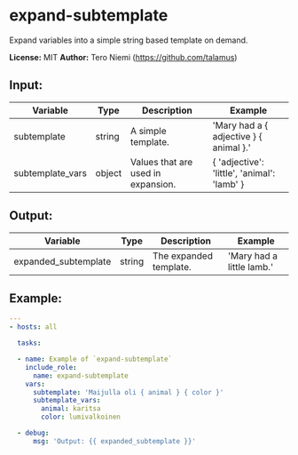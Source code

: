 # expand-subtemplate

Expand variables into a simple string based template on demand.

**License:** MIT
**Author:** Tero Niemi (https://github.com/talamus)


## Input:

| Variable             | Type   | Description                        | Example                                     |
|----------------------|--------|------------------------------------|---------------------------------------------|
| subtemplate          | string | A simple template.                 | 'Mary had a { adjective } { animal }.'      |
| subtemplate_vars     | object | Values that are used in expansion. | { 'adjective': 'little', 'animal': 'lamb' } |

## Output:

| Variable             | Type   | Description                        | Example                                     |
|----------------------|--------|------------------------------------|---------------------------------------------|
| expanded_subtemplate | string | The expanded template.             | 'Mary had a little lamb.'                   |

## Example:

```yaml
---
- hosts: all

  tasks:

  - name: Example of `expand-subtemplate`
    include_role:
      name: expand-subtemplate
    vars:
      subtemplate: 'Maijulla oli { animal } { color }'
      subtemplate_vars:
        animal: karitsa
        color: lumivalkoinen

  - debug:
      msg: 'Output: {{ expanded_subtemplate }}'
```
